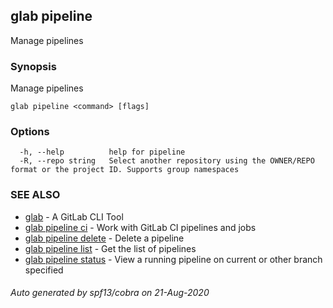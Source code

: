 ## glab pipeline

Manage pipelines

### Synopsis

Manage pipelines

```
glab pipeline <command> [flags]
```

### Options

```
  -h, --help          help for pipeline
  -R, --repo string   Select another repository using the OWNER/REPO format or the project ID. Supports group namespaces
```

### SEE ALSO

* [glab](glab.md)	 - A GitLab CLI Tool
* [glab pipeline ci](glab_pipeline_ci.md)	 - Work with GitLab CI pipelines and jobs
* [glab pipeline delete](glab_pipeline_delete.md)	 - Delete a pipeline
* [glab pipeline list](glab_pipeline_list.md)	 - Get the list of pipelines
* [glab pipeline status](glab_pipeline_status.md)	 - View a running pipeline on current or other branch specified

###### Auto generated by spf13/cobra on 21-Aug-2020
